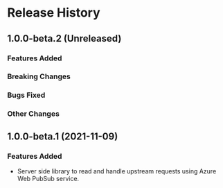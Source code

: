 # Release History

## 1.0.0-beta.2 (Unreleased)

### Features Added

### Breaking Changes

### Bugs Fixed

### Other Changes

## 1.0.0-beta.1 (2021-11-09)

### Features Added

- Server side library to read and handle upstream requests using Azure Web PubSub service.
